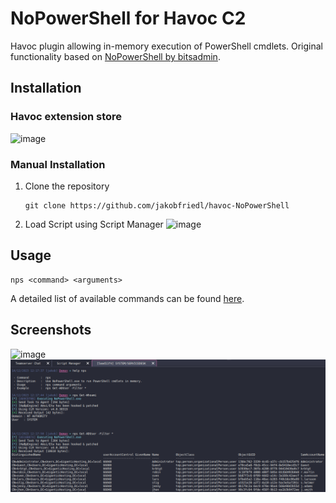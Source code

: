 # NoPowerShell for Havoc C2
Havoc plugin allowing in-memory execution of PowerShell cmdlets. Original functionality based on [NoPowerShell by bitsadmin](https://github.com/bitsadmin/nopowershell).

## Installation 
### Havoc extension store
![image](https://github.com/jakobfriedl/havoc-NoPowerShell/assets/71284620/6b614938-4c0e-4739-9b5d-320a068683f0)

### Manual Installation
1. Clone the repository
   ```
   git clone https://github.com/jakobfriedl/havoc-NoPowerShell
   ```
3. Load Script using Script Manager
   ![image](https://github.com/jakobfriedl/havoc-NoPowerShell/assets/71284620/488e5660-ee65-4ac2-b4c8-2d503ffded16)
   
## Usage
```
nps <command> <arguments>
```
A detailed list of available commands can be found [here](https://github.com/bitsadmin/nopowershell/blob/master/CHEATSHEET.md).

## Screenshots
![image](https://github.com/jakobfriedl/havoc-NoPowerShell/assets/71284620/ffcf67c3-0b2f-499a-a215-518653a7ec87)
![image](NoPowerShell.png)
